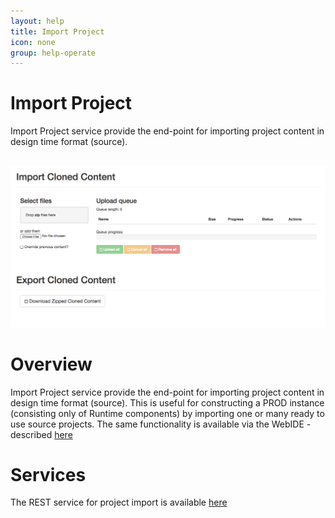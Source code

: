 ```yaml
---
layout: help
title: Import Project
icon: none
group: help-operate
---
```


Import Project
===

Import Project service provide the end-point for importing project content in design time format (source). 


<br>
	<img class="img-responsive" src="/help/images/operate/operate_clone.png"/>
<br>

Overview
=====

Import Project service provide the end-point for importing project content in design time format (source). This is useful for constructing a PROD instance (consisting only of Runtime components) by importing one or many ready to use source projects.
The same functionality is available via the WebIDE - described [here](backup.html)


Services
====

The REST service for project import is available [here](service_project_import.html)
